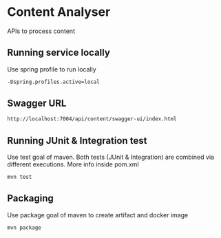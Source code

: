 # Content Analyser

APIs to process content

## Running service locally

Use spring profile to run locally

```bash
-Dspring.profiles.active=local
```

## Swagger URL

```bash
http://localhost:7004/api/content/swagger-ui/index.html
```

## Running JUnit & Integration test

Use test goal of maven. Both tests (JUnit & Integration) are combined via different executions.
More info inside pom.xml

```bash
mvn test
```

## Packaging

Use package goal of maven to create artifact and docker image 

```bash
mvn package
```
